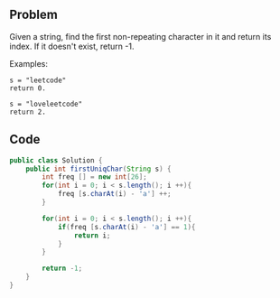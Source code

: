 ## Problem

Given a string, find the first non-repeating character in it and return its index. If it doesn't exist, return -1.

Examples:

```
s = "leetcode"
return 0.

s = "loveleetcode"
return 2.
```

## Code

```java
public class Solution {
    public int firstUniqChar(String s) {
        int freq [] = new int[26];
        for(int i = 0; i < s.length(); i ++){
            freq [s.charAt(i) - 'a'] ++;
        }

        for(int i = 0; i < s.length(); i ++){
            if(freq [s.charAt(i) - 'a'] == 1){
                return i;
            }
        }

        return -1;
    }
}
```
